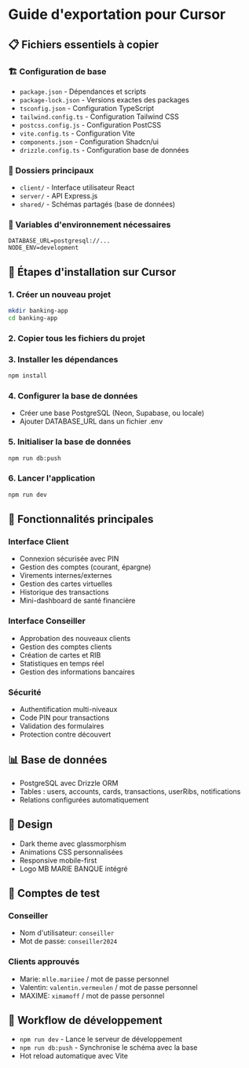 # Guide d'exportation pour Cursor

## 📋 Fichiers essentiels à copier

### 🏗️ Configuration de base
- `package.json` - Dépendances et scripts
- `package-lock.json` - Versions exactes des packages
- `tsconfig.json` - Configuration TypeScript
- `tailwind.config.ts` - Configuration Tailwind CSS
- `postcss.config.js` - Configuration PostCSS
- `vite.config.ts` - Configuration Vite
- `components.json` - Configuration Shadcn/ui
- `drizzle.config.ts` - Configuration base de données

### 📁 Dossiers principaux
- `client/` - Interface utilisateur React
- `server/` - API Express.js
- `shared/` - Schémas partagés (base de données)

### 🔧 Variables d'environnement nécessaires
```env
DATABASE_URL=postgresql://...
NODE_ENV=development
```

## 🚀 Étapes d'installation sur Cursor

### 1. Créer un nouveau projet
```bash
mkdir banking-app
cd banking-app
```

### 2. Copier tous les fichiers du projet

### 3. Installer les dépendances
```bash
npm install
```

### 4. Configurer la base de données
- Créer une base PostgreSQL (Neon, Supabase, ou locale)
- Ajouter DATABASE_URL dans un fichier .env

### 5. Initialiser la base de données
```bash
npm run db:push
```

### 6. Lancer l'application
```bash
npm run dev
```

## 🔑 Fonctionnalités principales

### Interface Client
- Connexion sécurisée avec PIN
- Gestion des comptes (courant, épargne)
- Virements internes/externes
- Gestion des cartes virtuelles
- Historique des transactions
- Mini-dashboard de santé financière

### Interface Conseiller
- Approbation des nouveaux clients
- Gestion des comptes clients
- Création de cartes et RIB
- Statistiques en temps réel
- Gestion des informations bancaires

### Sécurité
- Authentification multi-niveaux
- Code PIN pour transactions
- Validation des formulaires
- Protection contre découvert

## 📊 Base de données
- PostgreSQL avec Drizzle ORM
- Tables : users, accounts, cards, transactions, userRibs, notifications
- Relations configurées automatiquement

## 🎨 Design
- Dark theme avec glassmorphism
- Animations CSS personnalisées
- Responsive mobile-first
- Logo MB MARIE BANQUE intégré

## 📱 Comptes de test

### Conseiller
- Nom d'utilisateur: `conseiller`
- Mot de passe: `conseiller2024`

### Clients approuvés
- Marie: `mlle.mariiee` / mot de passe personnel
- Valentin: `valentin.vermeulen` / mot de passe personnel
- MAXIME: `ximamoff` / mot de passe personnel

## 🔄 Workflow de développement
- `npm run dev` - Lance le serveur de développement
- `npm run db:push` - Synchronise le schéma avec la base
- Hot reload automatique avec Vite